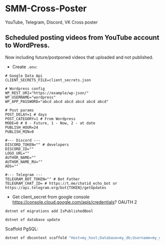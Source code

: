 # SMM-Cross-Poster
YouTube, Telegram, Discord, VK Cross poster


## Scheduled posting videos from YouTube account to WordPress.
Now including future/postponed videos that uploaded and not published.

* Create `.env`:

```
# Google Data Api
CLIENT_SECRETS_FILE=client_secrets.json

# Wordpress config
WP_REST_URI="https://example/wp-json/"
WP_USERNAME="wordpress"
WP_APP_PASSWORD="abcd abcd abcd abcd abcd abcd"

# Post params
POST_DELAY=1 # days
POST_CATEGORY=1 # From Wordpress
MODE=0 # 0 - Future, 1 - Now, 2 - at date
PUBLISH_HOUR=24
PUBLISH_MIN=0

#--- Discord ---
DISCORD_TOKEN="" # developers
DISCORD_ID=""
LOGO_URL=""
AUTHOR_NAME=""
AUTHOR_NAME_RU=""
ADS=""

#--- Telegram ---
TELEGRAM_BOT_TOKEN="" # Bot Father
TELEGRAM_CHAT_ID= # https://t.me/chatid_echo_bot or https://api.telegram.org/bot{TOKEN}/getUpdates

```

* Get client_secret from google console https://console.cloud.google.com/apis/credentials? OAUTH 2

```
dotnet ef migrations add IsPublishedBool

dotnet ef database update    
```

Scaffold PgSQL:
```bash
dotnet ef dbcontext scaffold "Host=my_host;Database=my_db;Username=my_user;Password=my_pw" Npgsql.EntityFrameworkCore.PostgreSQL
```
